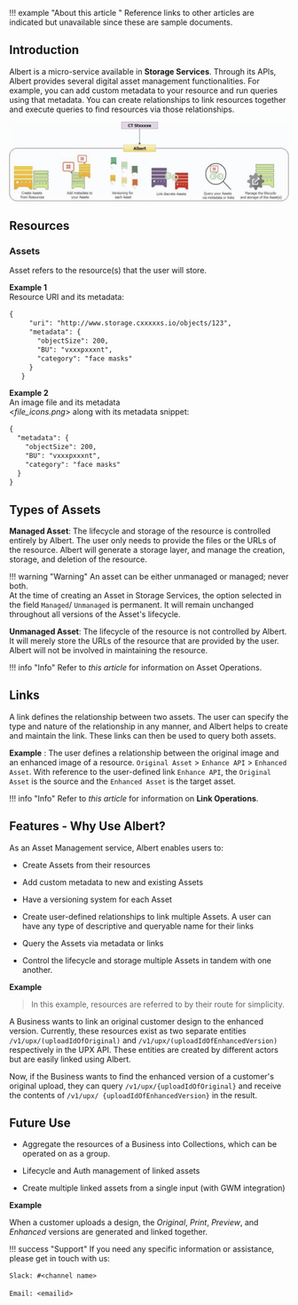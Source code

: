 !!! example "About this article "
    Reference links to other articles are indicated but unavailable since these are sample documents.
    
## Introduction
Albert is a micro-service available in **Storage Services**. Through its APls, Albert provides several digital asset management functionalities. For example, you can add custom metadata to your resource and run queries using that metadata. You can create relationships to link resources together and execute queries to find resources via those relationships.

![Storage snapshot](../assets/api-1.png)

## Resources

### Assets
 
 Asset refers to the resource(s) that the user will store.  

 **Example 1**    
 Resource URI and its metadata:

 ``` 
 {
      "uri": "http://www.storage.cxxxxxs.io/objects/123",
      "metadata": {
        "objectSize": 200,
        "BU": "vxxxpxxxnt",
        "category": "face masks"
      }
    }
 ```

**Example 2**   
An image file and its metadata    
<_file_icons.png_> along with its metadata snippet:
```
{
  "metadata": {
    "objectSize": 200,
    "BU": "vxxxpxxxnt",
    "category": "face masks"
  }
}
```

## Types of Assets

**Managed Asset**: The lifecycle and storage of the resource is controlled entirely by Albert. The user only needs to
 provide the files or the URLs of the resource. Albert will generate a storage layer, and manage the creation, storage,
 and deletion of the resource.

!!! warning "Warning"
     An asset can be either unmanaged or managed; never both.    
     At the time of creating an Asset in Storage Services, the option selected in the field `Managed`/ `Unmanaged` is permanent. It will remain unchanged throughout all versions of the Asset's lifecycle.

**Unmanaged Asset**: The lifecycle of the resource is not controlled by Albert. It will merely store the URLs of the
 resource that are provided by the user. Albert will not be involved in maintaining the resource.

!!! info "Info"
     Refer to _this article_ for information on Asset Operations.

## Links
A link defines the relationship between two assets. The user can specify the type and nature of the relationship in any manner, and Albert helps to create and maintain the link. These links can then be used to query both assets.    

**Example** : The user defines a relationship between the original image and an enhanced image of a resource.
`Original Asset` > `Enhance API` > `Enhanced Asset`. With reference to the user-defined link `Enhance API`, the `Original Asset` is the source and the `Enhanced Asset` is the target asset.

!!! info "Info"
    Refer to _this article_ for information on **Link Operations**.

## Features - Why Use Albert?
As an Asset Management service, Albert enables users to: 

* Create Assets from their resources

* Add custom metadata to new and existing Assets

* Have a versioning system for each Asset

* Create user-defined relationships to link multiple Assets. A user can have any type of descriptive and queryable name for their links

* Query the Assets via metadata or links

* Control the lifecycle and storage multiple Assets in tandem with one another.

**Example**
> In this example, resources are referred to by their route for simplicity.

A Business wants to link an original customer design to the enhanced version. Currently, these resources exist as two separate entities `/v1/upx/(uploadIdOfOriginal)` and `/v1/upx/(uploadIdOfEnhancedVersion)` respectively in the UPX API. These entities are created by different actors but are easily linked using Albert.    

Now, if the Business wants to find the enhanced version of a customer's original upload, they can query `/v1/upx/{uploadIdOfOriginal}` and receive the contents of `/v1/upx/ {uploadIdOfEnhancedVersion}` in the result.

## Future Use

* Aggregate the resources of a Business into Collections, which can be operated on as a group.

* Lifecycle and Auth management of linked assets

* Create multiple linked assets from a single input (with GWM integration)

**Example**    

When a customer uploads a design, the _Original_, _Print_, _Preview_, and _Enhanced_ versions are generated and linked together.

!!! success "Support"
    If you need any specific information or assistance, please get in touch with us:
    
    Slack: #<channel name>
    
    Email: <emailid>
